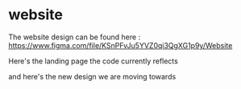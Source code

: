 # website

The website design can be found here : https://www.figma.com/file/KSnPFvJu5YVZ0qi3QgXG1p9y/Website

Here's the landing page the code currently reflects


and here's the new design we are moving towards
